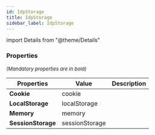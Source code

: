 ```yaml
---
id: IdpStorage
title: IdpStorage
sidebar_label: IdpStorage
---
```


import Details from "@theme/Details"




### Properties

<font size="2"><i>(Mandatory properties are in bold)</i></font>

| Properties | Value | Description |
| --------- | ---- | ----------- |
| **Cookie** | cookie |  |
| **LocalStorage** | localStorage |  |
| **Memory** | memory |  |
| **SessionStorage** | sessionStorage |  |


